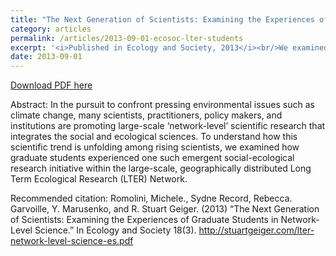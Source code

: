 ```yaml
---
title: "The Next Generation of Scientists: Examining the Experiences of Graduate Students in Network-Level Social-Ecological Science"
category: articles
permalink: /articles/2013-09-01-ecosoc-lter-students
excerpt: '<i>Published in Ecology and Society, 2013</i><br/>We examined how graduate students experienced and social-ecological research initiative within the large-scale, geographically distributed Long Term Ecological Research (LTER) Network.'
date: 2013-09-01
---
```


<a href='http://stuartgeiger.com/lter-network-level-science-es.pdf'>Download PDF here</a>

Abstract: In the pursuit to confront pressing environmental issues such as climate change, many scientists, practitioners, policy makers, and institutions are promoting large-scale ‘network-level’ scientific research that integrates the social and ecological sciences. To understand how this scientific trend is unfolding among rising scientists, we examined how graduate students experienced one such emergent social-ecological research initiative within the large-scale, geographically distributed Long Term Ecological Research (LTER) Network.

 Recommended citation: Romolini, Michele., Sydne Record, Rebecca. Garvoille, Y. Marusenko, and R. Stuart Geiger. (2013) “The Next Generation of Scientists: Examining the Experiences of Graduate Students in Network-Level Science.”  In Ecology and Society 18(3). http://stuartgeiger.com/lter-network-level-science-es.pdf